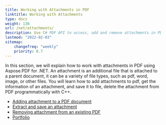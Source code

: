 ```yaml
---
title: Working with Attachments in PDF 
linktitle: Working with Attachments
type: docs
weight: 130
url: /net/attachments/
description: Use C# PDF API to access, add and remove attachments in PDF files using C# from within your applications. Complete guide with C# code samples.
lastmod: "2022-02-03"
sitemap:
    changefreq: "weekly"
    priority: 0.7
---
```


In this section, we will explain how to work with attachments in PDF using Aspose.PDF for .NET.
An attachment is an additional file that is attached to a parent document, it can be a variety of file types, such as pdf, word, image, or other files.
You will learn how to add attachments to pdf, get the information of an attachment, and save it to file, delete the attachment from PDF programmatically with C++.

- [Adding attachment to a PDF document](/pdf/net/add-attachment-to-pdf-document/)
- [Extract and save an attachment](/pdf/net/extract-and-save-an-attachment/)
- [Removing attachment from an existing PDF](/pdf/net/removing-attachment-from-an-existing-pdf/)
- [Portfolio](/pdf/net/portfolio/)
